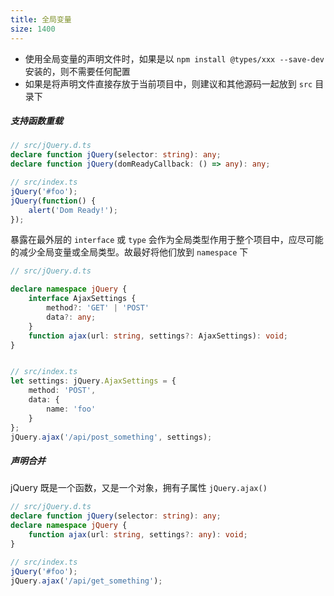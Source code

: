 ```yaml
---
title: 全局变量
size: 1400
---
```

- 使用全局变量的声明文件时，如果是以 `npm install @types/xxx --save-dev` 安装的，则不需要任何配置
- 如果是将声明文件直接存放于当前项目中，则建议和其他源码一起放到 `src` 目录下

##### 支持函数重载

```typescript
// src/jQuery.d.ts
declare function jQuery(selector: string): any;
declare function jQuery(domReadyCallback: () => any): any;

// src/index.ts
jQuery('#foo');
jQuery(function() {
    alert('Dom Ready!');
});
```

暴露在最外层的 `interface` 或 `type` 会作为全局类型作用于整个项目中，应尽可能的减少全局变量或全局类型。故最好将他们放到 `namespace` 下

```typescript
// src/jQuery.d.ts

declare namespace jQuery {
    interface AjaxSettings {
        method?: 'GET' | 'POST'
        data?: any;
    }
    function ajax(url: string, settings?: AjaxSettings): void;
}


// src/index.ts
let settings: jQuery.AjaxSettings = {
    method: 'POST',
    data: {
        name: 'foo'
    }
};
jQuery.ajax('/api/post_something', settings);
```

##### 声明合并

 jQuery 既是一个函数，又是一个对象，拥有子属性 `jQuery.ajax()`

```typescript
// src/jQuery.d.ts
declare function jQuery(selector: string): any;
declare namespace jQuery {
    function ajax(url: string, settings?: any): void;
}

// src/index.ts
jQuery('#foo');
jQuery.ajax('/api/get_something');
```

